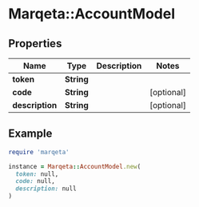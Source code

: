 # Marqeta::AccountModel

## Properties

| Name | Type | Description | Notes |
| ---- | ---- | ----------- | ----- |
| **token** | **String** |  |  |
| **code** | **String** |  | [optional] |
| **description** | **String** |  | [optional] |

## Example

```ruby
require 'marqeta'

instance = Marqeta::AccountModel.new(
  token: null,
  code: null,
  description: null
)
```

